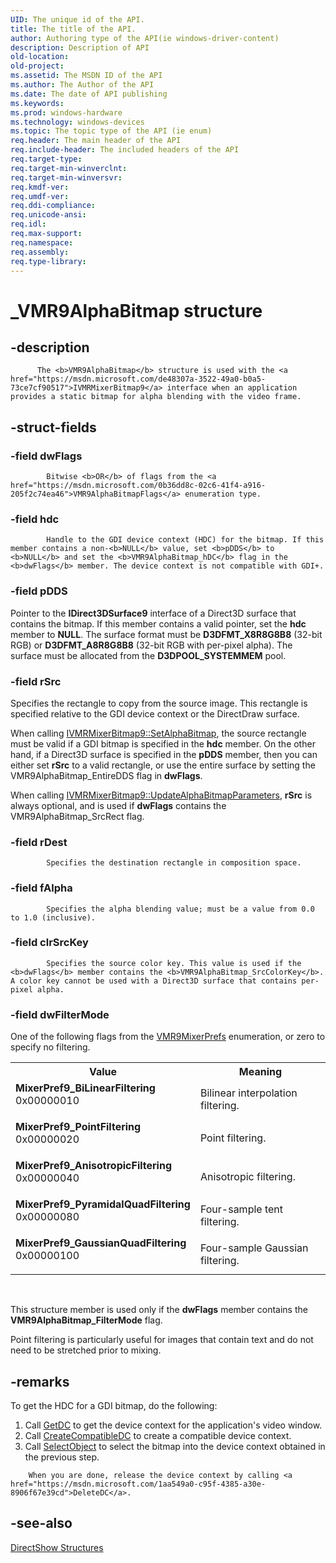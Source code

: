 ```yaml
---
UID: The unique id of the API.
title: The title of the API.
author: Authoring type of the API(ie windows-driver-content)
description: Description of API
old-location: 
old-project: 
ms.assetid: The MSDN ID of the API
ms.author: The Author of the API
ms.date: The date of API publishing
ms.keywords: 
ms.prod: windows-hardware
ms.technology: windows-devices
ms.topic: The topic type of the API (ie enum)
req.header: The main header of the API
req.include-header: The included headers of the API
req.target-type: 
req.target-min-winverclnt: 
req.target-min-winversvr: 
req.kmdf-ver: 
req.umdf-ver: 
req.ddi-compliance: 
req.unicode-ansi: 
req.idl: 
req.max-support: 
req.namespace: 
req.assembly: 
req.type-library: 
---
```


# _VMR9AlphaBitmap structure


## -description



          The <b>VMR9AlphaBitmap</b> structure is used with the <a href="https://msdn.microsoft.com/de48307a-3522-49a0-b0a5-73ce7cf90517">IVMRMixerBitmap9</a> interface when an application provides a static bitmap for alpha blending with the video frame.
        


## -struct-fields




### -field dwFlags


            Bitwise <b>OR</b> of flags from the <a href="https://msdn.microsoft.com/0b36dd8c-02c6-41f4-a916-205f2c74ea46">VMR9AlphaBitmapFlags</a> enumeration type.
          


### -field hdc


            Handle to the GDI device context (HDC) for the bitmap. If this member contains a non-<b>NULL</b> value, set <b>pDDS</b> to <b>NULL</b> and set the <b>VMR9AlphaBitmap_hDC</b> flag in the <b>dwFlags</b> member. The device context is not compatible with GDI+.
          


### -field pDDS

Pointer to the <b>IDirect3DSurface9</b> interface of a Direct3D surface that contains the bitmap. If this member contains a valid pointer, set the <b>hdc</b> member to <b>NULL</b>. The surface format must be <b>D3DFMT_X8R8G8B8</b> (32-bit RGB) or <b>D3DFMT_A8R8G8B8</b> (32-bit RGB with per-pixel alpha). The surface must be allocated from the <b>D3DPOOL_SYSTEMMEM</b> pool.


### -field rSrc

Specifies the rectangle to copy from the source image. This rectangle is specified relative to the GDI device context or the DirectDraw surface.

When calling <a href="https://msdn.microsoft.com/22aadb5b-8dc8-48ec-bff1-1bac498f3984">IVMRMixerBitmap9::SetAlphaBitmap</a>, the source rectangle must be valid if a GDI bitmap is specified in the <b>hdc</b> member. On the other hand, if a Direct3D surface is specified in the <b>pDDS</b> member, then you can either set <b>rSrc</b> to a valid rectangle, or use the entire surface by setting the VMR9AlphaBitmap_EntireDDS flag in <b>dwFlags</b>.

When calling <a href="https://msdn.microsoft.com/89aa0212-9311-4f23-9f55-7e7a1072a19a">IVMRMixerBitmap9::UpdateAlphaBitmapParameters</a>, <b>rSrc</b> is always optional, and is used if <b>dwFlags</b> contains the VMR9AlphaBitmap_SrcRect flag.


### -field rDest


            Specifies the destination rectangle in composition space.
          


### -field fAlpha


            Specifies the alpha blending value; must be a value from 0.0 to 1.0 (inclusive).
          


### -field clrSrcKey


            Specifies the source color key. This value is used if the <b>dwFlags</b> member contains the <b>VMR9AlphaBitmap_SrcColorKey</b>. A color key cannot be used with a Direct3D surface that contains per-pixel alpha.
          


### -field dwFilterMode

One of the following flags from the <a href="https://msdn.microsoft.com/59d3af89-248e-43cd-b6dc-e6c0a4d5f5fb">VMR9MixerPrefs</a> enumeration, or zero to specify no filtering.

<table>
<tr>
<th>Value</th>
<th>Meaning</th>
</tr>
<tr>
<td width="40%"><a id="MixerPref9_BiLinearFiltering"></a><a id="mixerpref9_bilinearfiltering"></a><a id="MIXERPREF9_BILINEARFILTERING"></a><dl>
<dt><b>MixerPref9_BiLinearFiltering</b></dt>
<dt>0x00000010</dt>
</dl>
</td>
<td width="60%">
Bilinear interpolation filtering.

</td>
</tr>
<tr>
<td width="40%"><a id="MixerPref9_PointFiltering"></a><a id="mixerpref9_pointfiltering"></a><a id="MIXERPREF9_POINTFILTERING"></a><dl>
<dt><b>MixerPref9_PointFiltering</b></dt>
<dt>0x00000020</dt>
</dl>
</td>
<td width="60%">
Point filtering. 

</td>
</tr>
<tr>
<td width="40%"><a id="MixerPref9_AnisotropicFiltering"></a><a id="mixerpref9_anisotropicfiltering"></a><a id="MIXERPREF9_ANISOTROPICFILTERING"></a><dl>
<dt><b>MixerPref9_AnisotropicFiltering</b></dt>
<dt>0x00000040</dt>
</dl>
</td>
<td width="60%">
Anisotropic filtering.

</td>
</tr>
<tr>
<td width="40%"><a id="_MixerPref9_PyramidalQuadFiltering"></a><a id="_mixerpref9_pyramidalquadfiltering"></a><a id="_MIXERPREF9_PYRAMIDALQUADFILTERING"></a><dl>
<dt><b> MixerPref9_PyramidalQuadFiltering</b></dt>
<dt>0x00000080</dt>
</dl>
</td>
<td width="60%">
Four-sample tent filtering.

</td>
</tr>
<tr>
<td width="40%"><a id="MixerPref9_GaussianQuadFiltering"></a><a id="mixerpref9_gaussianquadfiltering"></a><a id="MIXERPREF9_GAUSSIANQUADFILTERING"></a><dl>
<dt><b>MixerPref9_GaussianQuadFiltering</b></dt>
<dt>0x00000100</dt>
</dl>
</td>
<td width="60%">
Four-sample Gaussian filtering.

</td>
</tr>
</table>
 

This structure member is used only if the <b>dwFlags</b> member contains the <b>VMR9AlphaBitmap_FilterMode</b> flag. 

Point filtering is particularly useful for images that contain text and do not need to be stretched prior to mixing.


## -remarks



To get the HDC for a GDI bitmap, do the following:

<ol>
<li>Call <a href="https://msdn.microsoft.com/50b2387b-c8e4-42a8-8f0f-0bdb355adbfd">GetDC</a> to get the device context for the application's video window.</li>
<li>Call <a href="https://msdn.microsoft.com/6ddc3705-2995-41af-af94-258aed597e17">CreateCompatibleDC</a> to create a compatible device context.</li>
<li>Call <a href="https://msdn.microsoft.com/a89b875e-923d-4048-bc61-8dea132cc56d">SelectObject</a> to select the bitmap into the device context obtained in the previous step.</li>
</ol>

        When you are done, release the device context by calling <a href="https://msdn.microsoft.com/1aa549a0-c95f-4385-a30e-8906f67e39cd">DeleteDC</a>. 




## -see-also




<a href="https://msdn.microsoft.com/378f6f43-5c05-4ae4-be24-956f9fc0cacf">DirectShow Structures</a>
 

 

